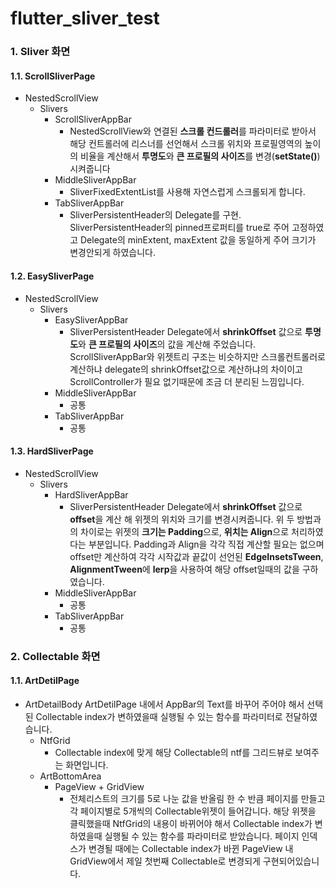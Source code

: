 # flutter_sliver_test
### 1. Sliver 화면

#### 1.1. ScrollSliverPage
- NestedScrollView
    - Slivers
        - ScrollSliverAppBar
            -  NestedScrollView와 연결된 **스크롤 컨드롤러**를 파라미터로 받아서 해당 컨트롤러에 리스너를 선언해서 스크롤 위치와 프로필영역의 높이의 비율을 계산해서 **투명도**와 **큰 프로필의 사이즈**를 변경(**setState()**)시켜줍니다
        - MiddleSliverAppBar
            - SliverFixedExtentList를 사용해 자연스럽게 스크롤되게 합니다.
        - TabSliverAppBar
            - SliverPersistentHeader의 Delegate를 구현. SliverPersistentHeader의 pinned프로퍼티를 true로 주어 고정하였고 Delegate의 minExtent, maxExtent 값을 동일하게 주어 크기가 변경안되게 하였습니다.



#### 1.2. EasySliverPage
- NestedScrollView
    - Slivers
        - EasySliverAppBar
            -  SliverPersistentHeader Delegate에서 **shrinkOffset** 값으로 **투명도**와 **큰 프로필의 사이즈**의 값을 계산해 주었습니다. ScrollSliverAppBar와 위젯트리 구조는 비슷하지만 스크롤컨트롤러로 계산하냐 delegate의 shrinkOffset값으로 계산하냐의 차이이고 ScrollController가 필요 없기때문에 조금 더 분리된 느낌입니다.
        - MiddleSliverAppBar
            - 공통
        - TabSliverAppBar
            - 공통

#### 1.3. HardSliverPage
- NestedScrollView
    - Slivers
        - HardSliverAppBar
            -  SliverPersistentHeader Delegate에서 **shrinkOffset** 값으로 **offset**을 계산 해 위젯의 위치와 크기를 변경시켜줍니다. 위 두 방법과의 차이로는 위젯의 **크기는 Padding**으로, **위치는 Align**으로 처리하였다는 부분입니다. Padding과 Align을 각각 직접 계산할 필요는 없으며 offset만 계산하여 각각 시작값과 끝값이 선언된 **EdgeInsetsTween**, **AlignmentTween**에 **lerp**을 사용하여 해당 offset일때의 값을 구하였습니다.
        - MiddleSliverAppBar
            - 공통
        - TabSliverAppBar
            - 공통



### 2. Collectable 화면

#### 1.1. ArtDetilPage
- ArtDetailBody
ArtDetilPage 내에서 AppBar의 Text를 바꾸어 주어야 해서 선택된 Collectable index가 변하였을때 실행될 수 있는 함수를 파라미터로 전달하였습니다.
    - NtfGrid
        - Collectable index에 맞게 해당 Collectable의 ntf를 그리드뷰로 보여주는 화면입니다.
    - ArtBottomArea
        - PageView + GridView
            - 전체리스트의 크기를 5로 나눈 값을 반올림 한 수 반큼 페이지를 만들고 각 페이지별로 5개씩의 Collectable위젯이 들어갑니다. 해당 위젯을 클릭했을때 NtfGrid의 내용이 바뀌어야 해서 Collectable index가 변하였을때 실행될 수 있는 함수를 파라미터로 받았습니다. 페이지 인덱스가 변경될 때에는 Collectable index가 바뀐 PageView 내 GridView에서 제일 첫번째 Collectable로 변경되게 구현되어있습니다.




